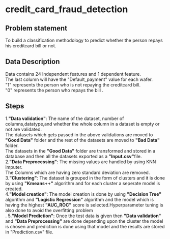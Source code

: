 # credit_card_fraud_detection
## Problem statement
To build a classification methodology to predict whether the person repays his creditcard bill or not.<br>
## Data Description
Data contains 24 Independent features and 1 dependent feature.<br>
The last column will have the "Default_payment" value for each wafer.<br>
"1" represents the person who is not repaying the creditcard bill.<br>
"0" represents the person who repays the bill .<br>
## Steps
1.<b>"Data validation"</b>:
The name of the dataset, number of columns,datatype,and whether the whole column in a dataset is empty or not are validated.<br>
The datasets which gets passed in the above validations are moved to <b>"Good Data"</b> folder and the rest of the datasets are moved to <b>"Bad Data"</b> folder.<br>
The datasets in the <b>"Good Data"</b> folder are transformed and stored in a database and then all the datasets exported as a <b>"Input.csv"</b>file.<br>
2.<b>"Data Preprocessing"</b>:
The missing values are handled by using KNN imputer.<br>
The Columns which are having zero standard deviation are removed.<br>
3.<b>"Clustering"</b>:
The dataset is grouped in the form of clusters and it is done by using <b>"Kmeans++"</b> algorithm and for each cluster a seperate model is created.<br>
4.<b>"Model creation"</b>:
The model creation is done by using <b>"Decision Tree"</b> algorithm and <b>"Logistic Regression"</b> algorithm and the model which is having the highest <b>"AUC_ROC"</b> score is selected.Hyperparameter tuning is also done to avoid the overfitting problem<br>.
5.<b>"Model Prediction"</b>:
Once the test data is given then  <b>"Data validation"</b> and <b>"Data Preprocessing"</b> are done depending upon the cluster the model is chosen and prediction is done using that model and the results are stored in "Prediction.csv" file.
